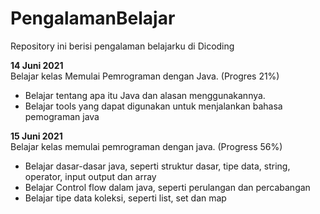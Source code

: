 # PengalamanBelajar
Repository ini berisi pengalaman belajarku di Dicoding

**14 Juni 2021**
<br>
Belajar kelas Memulai Pemrograman dengan Java. (Progres 21%)
  * Belajar tentang apa itu Java dan alasan menggunakannya.
  * Belajar tools yang dapat digunakan untuk menjalankan bahasa pemograman java
  
**15 Juni 2021**
<br>
Belajar kelas memulai pemrograman dengan java. (Progress 56%)
  * Belajar dasar-dasar java, seperti struktur dasar, tipe data, string, operator, input output dan array
  * Belajar Control flow dalam java, seperti perulangan dan percabangan
  * Belajar tipe data koleksi, seperti list, set dan map
